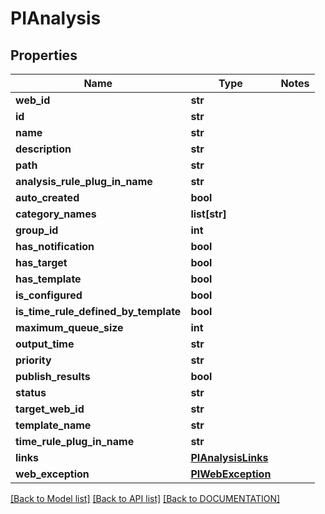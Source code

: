 # PIAnalysis

## Properties
Name | Type | Notes
------------ | ------------- | -------------
**web_id** | **str**
**id** | **str**
**name** | **str**
**description** | **str**
**path** | **str**
**analysis_rule_plug_in_name** | **str**
**auto_created** | **bool**
**category_names** | **list[str]**
**group_id** | **int**
**has_notification** | **bool**
**has_target** | **bool**
**has_template** | **bool**
**is_configured** | **bool**
**is_time_rule_defined_by_template** | **bool**
**maximum_queue_size** | **int**
**output_time** | **str**
**priority** | **str**
**publish_results** | **bool**
**status** | **str**
**target_web_id** | **str**
**template_name** | **str**
**time_rule_plug_in_name** | **str**
**links** | **[**PIAnalysisLinks**](../models/PIAnalysisLinks.md)**
**web_exception** | **[**PIWebException**](../models/PIWebException.md)**

[[Back to Model list]](../../DOCUMENTATION.md#documentation-for-models) [[Back to API list]](../../DOCUMENTATION.md#documentation-for-api-endpoints) [[Back to DOCUMENTATION]](../../DOCUMENTATION.md)
